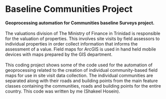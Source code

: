 # Baseline Communities Project
<strong> Geoprocessing automation for Communities baseline Surveys project.</strong>  </br> </br>
The valuations division of The Ministry of Finance in Trinidad is responsible for the valuation of properties. This involves site visits by field assessors to individual properties in order collect information that informs the assessment of a value. Field maps for ArcGIS is used in hand held mobile devices with maps prepared by the GIS department. </br> </br>
This coding project shows some of the code used for the automation of geoprocessing related to the creation of individual community-based field maps for use in site visit data collection.
The individual communities are separated along with their roads and building points from the main feature classes containing the communities, roads and building points for the entire country. This code was written by me (Shakeel Hosein). 
